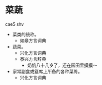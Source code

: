 # 菜蔬
cae5 shv
+ 菜类的统称。
  * 如皋方言词典
+ 蔬菜。
  * 兴化方言词典
  * 泰兴方言辞典
    - 奶奶八十几岁了，还在园田里摸摸～
+ 家常副食或筵席上所备的各种菜肴。
  * 兴化方言词典
